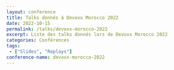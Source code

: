 ```yaml
---
layout: conference
title: Talks donnés à Devoxx Morocco 2022
date: 2022-10-15
permalink: /talks/devoxx-morocco-2022
excerpt: Liste des talks donnés lors de Devoxx Morocco 2022
categories: Conférences
tags: 
 - ["Slides", "Replays"]
conference-name: devoxx-morocco-2022
---
```

